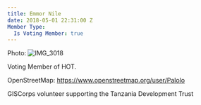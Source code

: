 ```yaml
---
title: Emmor Nile
date: 2018-05-01 22:31:00 Z
Member Type:
  Is Voting Member: true
---
```

Photo: ![IMG_3018](https://user-images.githubusercontent.com/12214434/109718707-7d0ace80-7b5c-11eb-8461-888cec7f1380.png)

Voting Member of HOT.

OpenStreetMap: https://www.openstreetmap.org/user/Palolo

<p>GISCorps volunteer supporting the Tanzania Development Trust</p>
